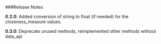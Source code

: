 ###Release Notes

**0.2.0**:
Added conversion of string to float (if needed) for the closeness_measure values.

**0.3.0**:
Deprecate unused methods, reimplemented other methods without data_api

